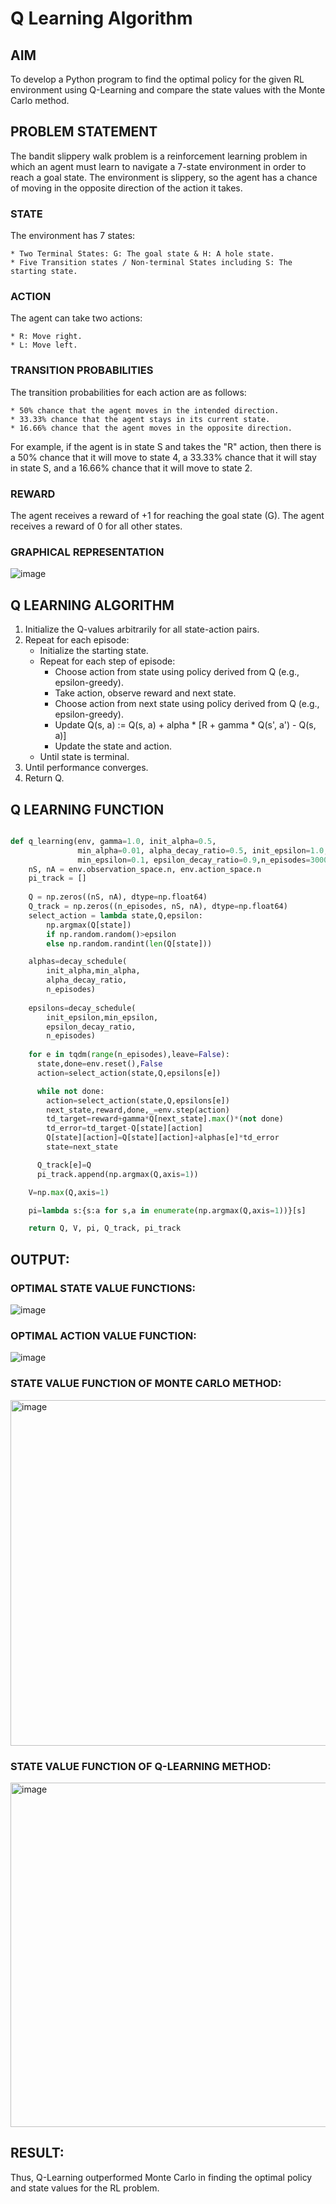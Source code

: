 # Q Learning Algorithm

## AIM
To develop a Python program to find the optimal policy for the given RL environment using Q-Learning and compare the state values with the Monte Carlo method.

## PROBLEM STATEMENT
The bandit slippery walk problem is a reinforcement learning problem in which an agent must learn to navigate a 7-state environment in order to reach a goal state. The environment is slippery, so the agent has a chance of moving in the opposite direction of the action it takes.

### STATE 

The environment has 7 states:

    * Two Terminal States: G: The goal state & H: A hole state.
    * Five Transition states / Non-terminal States including S: The starting state.
    
### ACTION

The agent can take two actions:

    * R: Move right.
    * L: Move left.

### TRANSITION PROBABILITIES

The transition probabilities for each action are as follows:

    * 50% chance that the agent moves in the intended direction.
    * 33.33% chance that the agent stays in its current state.
    * 16.66% chance that the agent moves in the opposite direction.
    
For example, if the agent is in state S and takes the "R" action, then there is a 50% chance that it will move to state 4, a 33.33% chance that it will stay in state S, and a 16.66% chance that it will move to state 2.

### REWARD

The agent receives a reward of +1 for reaching the goal state (G). The agent receives a reward of 0 for all other states.

### GRAPHICAL REPRESENTATION

![image](https://github.com/Monisha-11/q-learning/assets/93427240/01dc3ef9-7906-412b-b0ba-a7469c21e557)


## Q LEARNING ALGORITHM
1) Initialize the Q-values arbitrarily for all state-action pairs.
2) Repeat for each episode:
    * Initialize the starting state.
    * Repeat for each step of episode:
        * Choose action from state using policy derived from Q (e.g., epsilon-greedy).
        * Take action, observe reward and next state.
        * Choose action from next state using policy derived from Q (e.g., epsilon-greedy).
        * Update Q(s, a) := Q(s, a) + alpha * [R + gamma * Q(s', a') - Q(s, a)]
        * Update the state and action.
    * Until state is terminal.
3) Until performance converges.
4) Return Q.

## Q LEARNING FUNCTION

```python

def q_learning(env, gamma=1.0, init_alpha=0.5,
               min_alpha=0.01, alpha_decay_ratio=0.5, init_epsilon=1.0,
               min_epsilon=0.1, epsilon_decay_ratio=0.9,n_episodes=3000):
    nS, nA = env.observation_space.n, env.action_space.n
    pi_track = []
    
    Q = np.zeros((nS, nA), dtype=np.float64)
    Q_track = np.zeros((n_episodes, nS, nA), dtype=np.float64)
    select_action = lambda state,Q,epsilon: 
    	np.argmax(Q[state]) 
        if np.random.random()>epsilon 
        else np.random.randint(len(Q[state]))

    alphas=decay_schedule(
        init_alpha,min_alpha,
        alpha_decay_ratio,
        n_episodes)
    
    epsilons=decay_schedule(
        init_epsilon,min_epsilon,
        epsilon_decay_ratio,
        n_episodes)
    
    for e in tqdm(range(n_episodes),leave=False):
      state,done=env.reset(),False
      action=select_action(state,Q,epsilons[e])

      while not done:
        action=select_action(state,Q,epsilons[e])
        next_state,reward,done,_=env.step(action)
        td_target=reward+gamma*Q[next_state].max()*(not done)
        td_error=td_target-Q[state][action]
        Q[state][action]=Q[state][action]+alphas[e]*td_error
        state=next_state

      Q_track[e]=Q
      pi_track.append(np.argmax(Q,axis=1))

    V=np.max(Q,axis=1)

    pi=lambda s:{s:a for s,a in enumerate(np.argmax(Q,axis=1))}[s]

    return Q, V, pi, Q_track, pi_track

```

## OUTPUT:

### OPTIMAL STATE VALUE FUNCTIONS:

![image](https://github.com/Monisha-11/q-learning/assets/93427240/4132c1a5-3236-403c-81c0-637e5bb653e9)

### OPTIMAL ACTION VALUE FUNCTION:

![image](https://github.com/Monisha-11/q-learning/assets/93427240/2476e469-d84f-4c41-824a-5578740f8e1f)

### STATE VALUE FUNCTION OF MONTE CARLO METHOD:

<img width="553" alt="image" src="https://github.com/Monisha-11/q-learning/assets/93427240/ceec204b-1d15-42de-b1ca-5bf82e5ba8d6">

### STATE VALUE FUNCTION OF Q-LEARNING METHOD:

<img width="551" alt="image" src="https://github.com/Monisha-11/q-learning/assets/93427240/c869ca08-07f2-44b9-b21d-93eb80674fa3">


## RESULT:

Thus, Q-Learning outperformed Monte Carlo in finding the optimal policy and state values for the RL problem.
